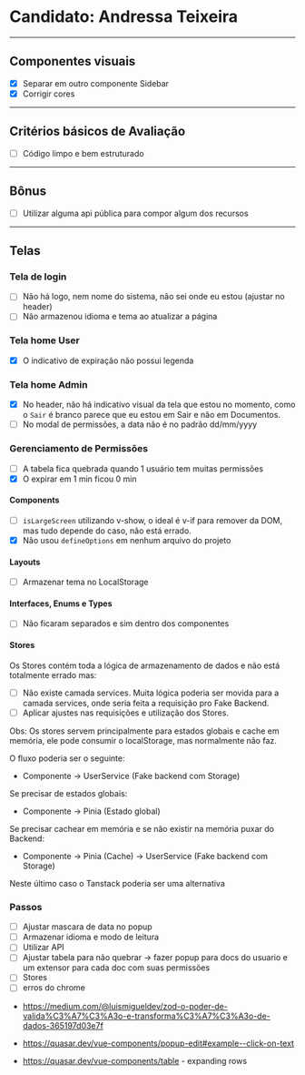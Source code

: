 # Candidato: Andressa Teixeira

---

## Componentes visuais

- [x] Separar em outro componente Sidebar
- [x] Corrigir cores

---

## Critérios básicos de Avaliação

- [ ] Código limpo e bem estruturado

---

## Bônus

- [ ] Utilizar alguma api pública para compor algum dos recursos

---

## Telas

### Tela de login

- [ ] Não há logo, nem nome do sistema, não sei onde eu estou (ajustar no header)
- [ ] Não armazenou idioma e tema ao atualizar a página

### Tela home User

- [x] O indicativo de expiração não possui legenda

### Tela home Admin

- [x] No header, não há indicativo visual da tela que estou no momento, como o `Sair` é branco parece que eu estou em Sair e não em Documentos.
- [ ] No modal de permissões, a data não é no padrão dd/mm/yyyy

### Gerenciamento de Permissões

- [ ] A tabela fica quebrada quando 1 usuário tem muitas permissões
- [x] O expirar em 1 min ficou 0 min

#### Components

- [ ] `isLargeScreen` utilizando v-show, o ideal é v-if para remover da DOM, mas tudo depende do caso, não está errado.
- [x] Não usou `defineOptions` em nenhum arquivo do projeto

#### Layouts

- [ ] Armazenar tema no LocalStorage

#### Interfaces, Enums e Types

- [ ] Não ficaram separados e sim dentro dos componentes

#### Stores

Os Stores contém toda a lógica de armazenamento de dados e não está totalmente errado mas:

- [ ] Não existe camada services. Muita lógica poderia ser movida para a camada services, onde seria feita a requisição pro Fake Backend.
- [ ] Aplicar ajustes nas requisições e utilização dos Stores.

Obs: Os stores servem principalmente para estados globais e cache em memória, ele pode consumir o localStorage, mas normalmente não faz.

O fluxo poderia ser o seguinte:

- Componente -> UserService (Fake backend com Storage)

Se precisar de estados globais:

- Componente -> Pinia (Estado global)

Se precisar cachear em memória e se não existir na memória puxar do Backend:

- Componente -> Pinia (Cache) -> UserService (Fake backend com Storage)

Neste último caso o Tanstack poderia ser uma alternativa

### Passos

- [ ] Ajustar mascara de data no popup
- [ ] Armazenar idioma e modo de leitura
- [ ] Utilizar API
- [ ] Ajustar tabela para não quebrar -> fazer popup para docs do usuario e um extensor para cada doc com suas permissões
- [ ] Stores
- [ ] erros do chrome

- https://medium.com/@luismigueldev/zod-o-poder-de-valida%C3%A7%C3%A3o-e-transforma%C3%A7%C3%A3o-de-dados-365197d03e7f

- https://quasar.dev/vue-components/popup-edit#example--click-on-text

- https://quasar.dev/vue-components/table - expanding rows
